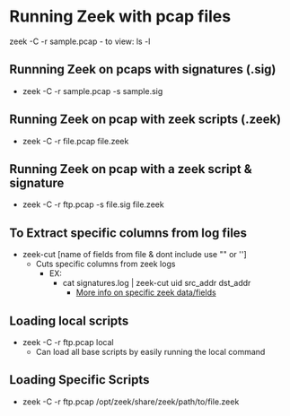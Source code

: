 # Running Zeek with pcap files

zeek -C -r sample.pcap
    - to view: ls -l

## Runnning Zeek on pcaps with signatures (.sig)

- zeek -C -r sample.pcap -s sample.sig

## Running Zeek on pcap with zeek scripts (.zeek)

- zeek -C -r file.pcap file.zeek

## Running Zeek on pcap with a zeek script & signature

- zeek -C -r ftp.pcap -s file.sig file.zeek

## To Extract specific columns from log files

- zeek-cut [name of fields from file & dont include use "" or '']
  - Cuts specific columns from zeek logs
    - EX:
      - cat signatures.log | zeek-cut uid src_addr dst_addr
        - [More info on specific zeek data/fields](<https://corelight.com/products/zeek-data/>)

## Loading local scripts

- zeek -C -r ftp.pcap local
  - Can load all base scripts by easily running the local command

## Loading Specific Scripts

- zeek -C -r ftp.pcap /opt/zeek/share/zeek/path/to/file.zeek
